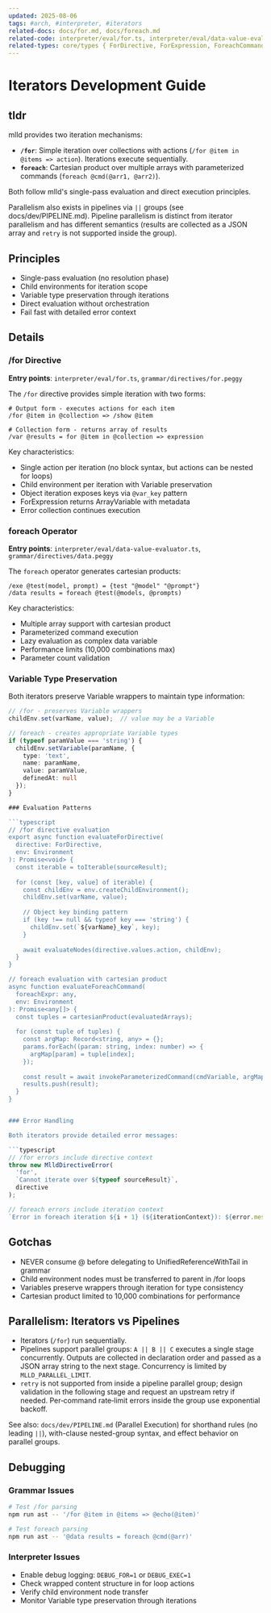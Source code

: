 ```yaml
---
updated: 2025-08-06
tags: #arch, #interpreter, #iterators
related-docs: docs/for.md, docs/foreach.md
related-code: interpreter/eval/for.ts, interpreter/eval/data-value-evaluator.ts, interpreter/utils/cartesian-product.ts
related-types: core/types { ForDirective, ForExpression, ForeachCommandExpression }
---
```


# Iterators Development Guide

## tldr

mlld provides two iteration mechanisms:
- **`/for`**: Simple iteration over collections with actions (`/for @item in @items => action`). Iterations execute sequentially.
- **`foreach`**: Cartesian product over multiple arrays with parameterized commands (`foreach @cmd(@arr1, @arr2)`).

Both follow mlld's single-pass evaluation and direct execution principles.

Parallelism also exists in pipelines via `||` groups (see docs/dev/PIPELINE.md). Pipeline parallelism is distinct from iterator parallelism and has different semantics (results are collected as a JSON array and `retry` is not supported inside the group).

## Principles

- Single-pass evaluation (no resolution phase)
- Child environments for iteration scope
- Variable type preservation through iterations
- Direct evaluation without orchestration
- Fail fast with detailed error context

## Details

### /for Directive

**Entry points**: `interpreter/eval/for.ts`, `grammar/directives/for.peggy`

The `/for` directive provides simple iteration with two forms:

```mlld
# Output form - executes actions for each item
/for @item in @collection => /show @item

# Collection form - returns array of results  
/var @results = for @item in @collection => expression
```

Key characteristics:
- Single action per iteration (no block syntax, but actions can be nested for loops)
- Child environment per iteration with Variable preservation
- Object iteration exposes keys via `@var_key` pattern
- ForExpression returns ArrayVariable with metadata
- Error collection continues execution
  

### foreach Operator

**Entry points**: `interpreter/eval/data-value-evaluator.ts`, `grammar/directives/data.peggy`

The `foreach` operator generates cartesian products:

```mlld
/exe @test(model, prompt) = {test "@model" "@prompt"}
/data results = foreach @test(@models, @prompts)
```

Key characteristics:
- Multiple array support with cartesian product
- Parameterized command execution
- Lazy evaluation as complex data variable
- Performance limits (10,000 combinations max)
- Parameter count validation

### Variable Type Preservation

Both iterators preserve Variable wrappers to maintain type information:

```typescript
// /for - preserves Variable wrappers
childEnv.set(varName, value);  // value may be a Variable

// foreach - creates appropriate Variable types
if (typeof paramValue === 'string') {
  childEnv.setVariable(paramName, {
    type: 'text',
    name: paramName,
    value: paramValue,
    definedAt: null
  });
}

### Evaluation Patterns

```typescript
// /for directive evaluation
export async function evaluateForDirective(
  directive: ForDirective,
  env: Environment
): Promise<void> {
  const iterable = toIterable(sourceResult);
  
  for (const [key, value] of iterable) {
    const childEnv = env.createChildEnvironment();
    childEnv.set(varName, value);
    
    // Object key binding pattern
    if (key !== null && typeof key === 'string') {
      childEnv.set(`${varName}_key`, key);
    }
    
    await evaluateNodes(directive.values.action, childEnv);
  }
}

// foreach evaluation with cartesian product
async function evaluateForeachCommand(
  foreachExpr: any,
  env: Environment
): Promise<any[]> {
  const tuples = cartesianProduct(evaluatedArrays);
  
  for (const tuple of tuples) {
    const argMap: Record<string, any> = {};
    params.forEach((param: string, index: number) => {
      argMap[param] = tuple[index];
    });
    
    const result = await invokeParameterizedCommand(cmdVariable, argMap, env);
    results.push(result);
  }
}


### Error Handling

Both iterators provide detailed error messages:

```typescript
// /for errors include directive context
throw new MlldDirectiveError(
  'for',
  `Cannot iterate over ${typeof sourceResult}`,
  directive
);

// foreach errors include iteration context
`Error in foreach iteration ${i + 1} (${iterationContext}): ${error.message}`
```

## Gotchas

- NEVER consume @ before delegating to UnifiedReferenceWithTail in grammar
- Child environment nodes must be transferred to parent in /for loops
- Variables preserve wrappers through iteration for type consistency
- Cartesian product limited to 10,000 combinations for performance

## Parallelism: Iterators vs Pipelines

- Iterators (`/for`) run sequentially.
- Pipelines support parallel groups: `A || B || C` executes a single stage concurrently. Outputs are collected in declaration order and passed as a JSON array string to the next stage. Concurrency is limited by `MLLD_PARALLEL_LIMIT`.
- `retry` is not supported from inside a pipeline parallel group; design validation in the following stage and request an upstream retry if needed. Per‑command rate‑limit errors inside the group use exponential backoff.

See also: `docs/dev/PIPELINE.md` (Parallel Execution) for shorthand rules (no leading `||`), with-clause nested-group syntax, and effect behavior on parallel groups.

## Debugging

### Grammar Issues
```bash
# Test /for parsing
npm run ast -- '/for @item in @items => @echo(@item)'

# Test foreach parsing  
npm run ast -- '@data results = foreach @cmd(@arr)'
```

### Interpreter Issues
- Enable debug logging: `DEBUG_FOR=1` or `DEBUG_EXEC=1`
- Check wrapped content structure in for loop actions
- Verify child environment node transfer
- Monitor Variable type preservation through iterations
